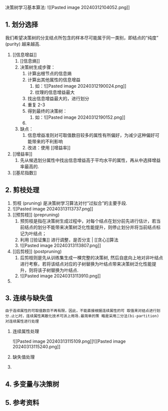 决策树学习基本算法:
![[Pasted image 20240312104052.png]]

## 1. 划分选择
我们希望决策树的分支结点所包含的样本尽可能属于同一类别，即结点的“纯度” (purity) 越来越高.
1. [[信息增益]]
	1. [[信息熵]]
	2. 决策树生成步骤：
		1. 计算出根节点的信息熵
		2. 计算出其他属性的信息增益
			1. 如：![[Pasted image 20240312190024.png]]
			2. 纹理的信息增益最大
		3. 找出信息增益最大的，进行划分
		4. 重复 2-3
		5. 得到最终的决策树：
			1. 如：![[Pasted image 20240312190152.png]]
		6. 
	3. 缺点：
		1. 信息增益准则对可取值数目较多的属性有所偏好，为减少这种偏好可能带来的不利影响
		2. 改进：使用 [[增益率]]
2. [[增益率]]
	1. 先从候选划分属性中找出信息增益高于平均水平的属性，再从中选择增益率最高的.
3. [[基尼指数]]
## 2. 剪枝处理
1.  剪枝 (pruning) 是决策树学习算法对付“过拟合”的主要手段. 
2. ![[Pasted image 20240313113737.png]]
3. [[预剪枝]] (prepruning) 
	1. 预剪枝是指在决策树生成过程中，对每个结点在划分前先进行估计，若当前结点的划分不能带来决策树泛化性能提升，则停止划分并将当前结点标记为叶结点；
	2. 利用 [[验证集]] 进行调整，是否分支 | [[贪心]]算法
	3. ![[Pasted image 20240313113807.png]]
4. [[后剪枝]] (postpruning)
	1. 后剪枝则是先从训练集生成一棵完整的决策树, 然后自底向上地对非叶结点进行考察，若将该结点对应的子树替换为叶结点带来决策树泛化性能提升，则将该子树替换为叶结点.
	2. ![[Pasted image 20240313113910.png]]
5. 
## 3. 连续与缺失值
	由于连续属性的可取值数目不再有限，因此，不能直接根据连续属性的可 取值来对结点进行划分.止匕时，连续属性离散化技术可派上用场.最简单的策 略是采用二分法(bi-partition) 对连续属性进行处理
1. 连续属性处理

	![[Pasted image 20240313115109.png]]![[Pasted image 20240313115240.png]]
1. 缺失值处理
2. 
## 4. 多变量与决策树
## 5. 参考资料

